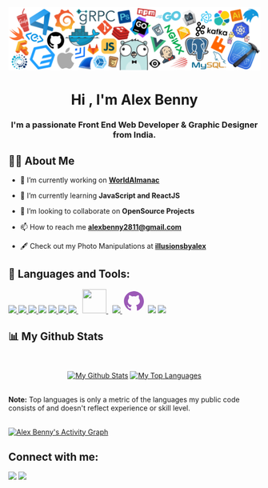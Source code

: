 <!-- <a href="#"><img width="100%" height="auto" src="https://i.imgur.com/iXuL1HG.png" height="175px"/></a> -->

![header-image](.//header_white_.png)

<h1 align="center">Hi 
<!--  <img src="https://raw.githubusercontent.com/MartinHeinz/MartinHeinz/master/wave.gif" style="width:30px"> -->
 , I'm Alex Benny</h1>
<h3 align="center">I'm a passionate Front End Web Developer & Graphic Designer from India.</h3>

## 🙋‍♂️ About Me
<!-- 
- 🔭 I’m currently working on **[Wordle Clone](https://alexbennycodes.github.io/wordle-clone/)**
 -->
- 🔭 I’m currently working on **[WorldAlmanac](https://alexbennycodes.github.io/world-almanac/)**

- 🌱 I’m currently learning **JavaScript and ReactJS**

- 👯 I’m looking to collaborate on **OpenSource Projects**

- 📫 How to reach me **alexbenny2811@gmail.com**

- 🖋️ Check out my Photo Manipulations at **[illusionsbyalex](https://www.instagram.com/illusionsbyalex/)**

## 🚀 Languages and Tools:

<p align="left"> 
    <!-- <a href="https://reactjs.org/" target="_blank"> <img src="https://img.icons8.com/color/48/000000/react-native.png"/> </a> --> 
    <a href="https://developer.mozilla.org/en-US/docs/Web/JavaScript" target="_blank"> <img src="https://img.icons8.com/color/48/000000/javascript.png"/> </a> 
    <a href="https://www.w3.org/html/" target="_blank"> <img src="https://img.icons8.com/color/48/000000/html-5.png"/> </a> 
    <a href="https://www.w3schools.com/css/" target="_blank"> <img src="https://img.icons8.com/color/48/000000/css3.png"/> </a> 
    <a href="https://sass-lang.com/" target="_blank"><img src="https://img.icons8.com/color/48/000000/sass.png"/></a>
    <a href="https://getbootstrap.com" target="_blank"> <img src="https://img.icons8.com/color/48/000000/bootstrap.png"/> </a> 
    <a href="https://www.java.com" target="_blank"> <img src="https://img.icons8.com/color/48/000000/java-coffee-cup-logo.png"/> </a>
    <a style="padding-right:8px;" href="https://www.mysql.com/" target="_blank"> <img src="https://img.icons8.com/fluent/50/000000/mysql-logo.png"/> </a>
     <a style="padding-right:8px;" href="https://www.reactjs.org/" target="_blank"> <img src="https://api.iconify.design/logos/react.svg" width="48" height="48"/> </a>
    <a href="https://git-scm.com/" target="_blank"> <img src="https://img.icons8.com/color/48/000000/git.png"/> </a> 
    <a href="https://github.com/" target="_blank"><svg xmlns="http://www.w3.org/2000/svg" x="0px" y="0px"
width="48" height="48"
viewBox="0 0 172 172"
style=" fill:#000000;"><g fill="none" fill-rule="nonzero" stroke="none" stroke-width="1" stroke-linecap="butt" stroke-linejoin="miter" stroke-miterlimit="10" stroke-dasharray="" stroke-dashoffset="0" font-family="none" font-weight="none" font-size="none" text-anchor="none" style="mix-blend-mode: normal"><path d="M0,172v-172h172v172z" fill="none"></path><g fill="#9b59b6"><path d="M78.11667,15.05c-32.96667,3.58333 -59.48333,30.1 -63.06667,62.35c-3.58333,33.68333 15.76667,63.78333 45.15,75.25c2.15,0.71667 4.3,-0.71667 4.3,-3.58333v-11.46667c0,0 -2.86667,0.71667 -6.45,0.71667c-10.03333,0 -14.33333,-8.6 -15.05,-13.61667c-0.71667,-2.86667 -2.15,-5.01667 -4.3,-7.16667c-2.15,-0.71667 -2.86667,-0.71667 -2.86667,-1.43333c0,-1.43333 2.15,-1.43333 2.86667,-1.43333c4.3,0 7.88333,5.01667 9.31667,7.16667c3.58333,5.73333 7.88333,7.16667 10.03333,7.16667c2.86667,0 5.01667,-0.71667 6.45,-1.43333c0.71667,-5.01667 2.86667,-10.03333 7.16667,-12.9c-16.48333,-3.58333 -28.66667,-12.9 -28.66667,-28.66667c0,-7.88333 3.58333,-15.76667 8.6,-21.5c-0.71667,-1.43333 -1.43333,-5.01667 -1.43333,-10.03333c0,-2.86667 0,-7.16667 2.15,-11.46667c0,0 10.03333,0 20.06667,9.31667c3.58333,-1.43333 8.6,-2.15 13.61667,-2.15c5.01667,0 10.03333,0.71667 14.33333,2.15c9.31667,-9.31667 20.06667,-9.31667 20.06667,-9.31667c1.43333,4.3 1.43333,8.6 1.43333,11.46667c0,5.73333 -0.71667,8.6 -1.43333,10.03333c5.01667,5.73333 8.6,12.9 8.6,21.5c0,15.76667 -12.18333,25.08333 -28.66667,28.66667c4.3,3.58333 7.16667,10.03333 7.16667,16.48333v18.63333c0,2.15 2.15,4.3 5.01667,3.58333c26.51667,-10.75 45.15,-36.55 45.15,-66.65c0,-43 -36.55,-76.68333 -79.55,-71.66667z"></path></g></g></svg></a>
   <a href="https://www.adobe.com/in/products/photoshop.html" target="_blank"> <img src="https://img.icons8.com/fluency/48/000000/adobe-photoshop.png"/></a>
   <a href="https://www.adobe.com/in/products/illustrator.html" target="_blank">
   <img src="https://img.icons8.com/color/48/000000/adobe-illustrator--v1.png"/></a>

<!-- [![React Badge](https://img.shields.io/badge/-React-61DBFB?style=for-the-badge&labelColor=black&logo=react&logoColor=61DBFB)](#)  [![Javascript Badge](https://img.shields.io/badge/-Javascript-F0DB4F?style=for-the-badge&labelColor=black&logo=javascript&logoColor=F0DB4F)](#) [![Typescript Badge](https://img.shields.io/badge/-Typescript-007acc?style=for-the-badge&labelColor=black&logo=typescript&logoColor=007acc)](#) [![Nodejs Badge](https://img.shields.io/badge/-Nodejs-3C873A?style=for-the-badge&labelColor=black&logo=node.js&logoColor=3C873A)](#) [![GraphQL Badge](https://img.shields.io/badge/-GraphQl-e535ab?style=for-the-badge&labelColor=black&logo=node.js&logoColor=e535ab)](#) -->
<br/>

<!-- <p align="center">
    <a href="https://github.com/alexbennycodes/github-readme-streak-stats">
        <img title="🔥 Get streak stats for your profile at git.io/streak-stats" alt="Alex Benny's streak" src="https://github-readme-streak-stats.herokuapp.com/?user=alexbennycodes&theme=black-ice&hide_border=true&stroke=0000&background=060A0CD0"/>
    </a>
</p> -->

## 📊 My Github Stats

  <br/>
<!--     <a href="https://github.com/alexbennycodes/github-readme-stats"><img alt="Alex Benny's Github Stats" src="https://github-readme-stats.vercel.app/api?username=alexbennycodes&show_icons=true&count_private=true&theme=react&hide_border=true&bg_color=0D1117" /></a>
  <a href="https://github.com/alexbennycodes/github-readme-stats"><img alt="Alex Benny's Top Languages" src="https://github-readme-stats.vercel.app/api/top-langs/?username=alexbennycodes&langs_count=8&count_private=true&layout=compact&theme=react&hide_border=true&bg_color=0D1117" /></a> -->
    <p align = "center">
<a href="https://github.com/alexbennycodes"><img alt="My Github Stats" src="https://github-readme-stats.vercel.app/api?username=alexbennycodes&show_icons=true&hide=stars&theme=radical"></a>
<a href="https://github.com/alexbennycodes"><img alt="My Top Languages" src="https://github-readme-stats.vercel.app/api/top-langs/?username=alexbennycodes&layout=compact&theme=radical&card_width=250"></a>
</p>
  <br/>
  <b>Note:</b> Top languages is only a metric of the languages my public code consists of and doesn't reflect experience or skill level.

<br/>
<br/>

<a href="https://github.com/alexbennycodes/github-readme-activity-graph"><img alt="Alex Benny's Activity Graph" src="https://activity-graph.herokuapp.com/graph?username=alexbennycodes&bg_color=0D1117&color=5BCDEC&line=5BCDEC&point=FFFFFF&hide_border=true" /></a>

## Connect with me:

<p align="left">

<a href = "https://www.linkedin.com/in/alex-benny-270182197/"><img src="https://img.icons8.com/fluent/48/000000/linkedin.png"/></a>
<a href = "https://twitter.com/alexbennytwts"><img src="https://img.icons8.com/fluent/48/000000/twitter.png"/></a>

</p>
